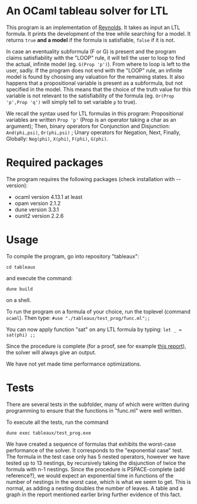 # An OCaml tableau solver for LTL

This program is an implementation of [Reynolds](https://arxiv.org/abs/1604.03962). It takes as input an LTL formula.
It prints the development of the tree while searching for a model.
It returns `true` **and a model** if the formula is satisfiable, `false` if it is not.

In case an eventuality subformula (F or G) is present and the program claims satisfiability with the "LOOP" rule, it will tell the user to loop to find the actual, infinite model (eg. `G(Prop 'p')`). From where to loop is left to the user, sadly. If the program does not end with the "LOOP" rule, an infinite model is found by choosing any valuation for the remaining states. It also happens that a propositional variable is present as a subformula, but not specified in the model. This means that the choice of the truth value for this variable is not relevant to the satisfiability of the formula (eg. `Or(Prop 'p',Prop 'q')` will simply tell to set variable `p` to true).


We recall the syntax used for LTL formulas in this program:
Propositional variables are written ` Prop 'p' ` (Prop is an operator taking a char as an argument);
Then, binary operators for Conjunction and Disjunction: ` And(phi,psi) `, ` Or(phi,psi) ` ;
Unary operators for Negation, Next, Finally, Globally: `Neg(phi)`, `X(phi)`, `F(phi)`, `G(phi)`.

# Required packages
The program requires the following packages (check installation with --version):

- ocaml version 4.13.1 at least
- opam version 2.1.2
- dune version 3.3.1
- ounit2 version 2.2.6
# Usage

To compile the program, go into repository "tableaux":

`cd tableaux`

and execute the command:

`dune build`

on a shell.


To run the program on a formula of your choice, run the toplevel (command `ocaml`). Then type:
` #use "./tableaux/test_prog/func.ml";; `

You can now apply function "sat" on any LTL formula by typing:
` let _ = sat(phi) ;; `



Since the procedure is complete (for a proof, see for example [this report](./report.pdf)), the solver will always give an output. 

We have not yet made time performance optimizations.

# Tests

There are several tests in the subfolder, many of which were written during programming to ensure that the functions in "func.ml" were well written.

To execute all the tests, run the command

`dune exec tableaux/test_prog.exe`

We have created a sequence of formulas that exhibits the worst-case performance of the solver. It corresponds to the "exponential case" test. The formula in the test case only has 5 nested operators, however we have tested up to 13 nestings, by recursively taking the disjunction of twice the formula with n-1 nestings. Since the procedure is PSPACE-complete (add reference?), we would expect an exponential time in functions of the number of nestings in the worst case, which is what we seem to get. This is normal, as adding a nesting doubles the number of leaves. A table and a graph in the report mentioned earlier bring further evidence of this fact.


